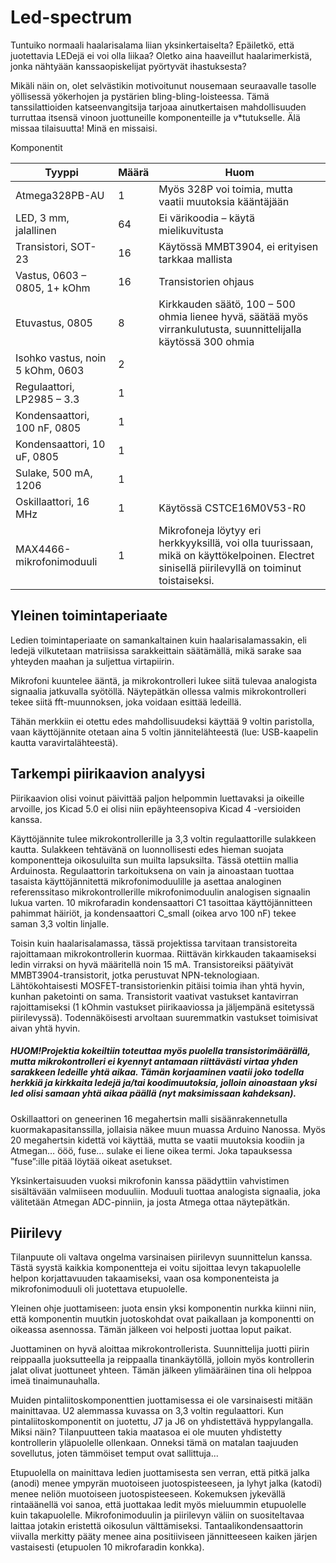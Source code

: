 # Led-spectrum

Tuntuiko normaali haalarisalama liian yksinkertaiselta? Epäiletkö, että juotettavia LEDejä ei voi olla liikaa? Oletko aina haaveillut haalarimerkistä, jonka nähtyään kanssaopiskelijat pyörtyvät ihastuksesta?

Mikäli näin on, olet selvästikin motivoitunut nousemaan seuraavalle tasolle yöllisessä yökerhojen ja pystärien bling-bling-loisteessa. Tämä tanssilattioiden katseenvangitsija tarjoaa ainutkertaisen mahdollisuuden turruttaa itsensä vinoon juottuneille komponenteille ja v*tutukselle. Älä missaa tilaisuutta! Minä en missaisi.

Komponentit

| Tyyppi          |	Määrä  |	Huom                                                    |
| --------------- | ------ | -------------------------------------------------------- |
| Atmega328PB-AU  |1       |	Myös 328P voi toimia, mutta vaatii muutoksia kääntäjään |
| LED, 3 mm, jalallinen	|64 |	Ei värikoodia – käytä mielikuvitusta |
| Transistori, SOT-23|16 |	Käytössä MMBT3904, ei erityisen tarkkaa mallista |
| Vastus, 0603 – 0805, 1+ kOhm | 16 |		Transistorien ohjaus |
| Etuvastus, 0805	|8	| Kirkkauden säätö, 100 – 500 ohmia lienee hyvä, säätää myös virrankulutusta, suunnittelijalla käytössä 300 ohmia |
| Isohko vastus, noin 5 kOhm, 0603 |2	 | |
| Regulaattori, LP2985 – 3.3 |	1	| |
| Kondensaattori, 100 nF, 0805|	1	| |
| Kondensaattori, 10 uF, 0805|	1	| |
| Sulake, 500 mA, 1206	|1	| |
| Oskillaattori, 16 MHz |	1 |	Käytössä CSTCE16M0V53-R0 |
| MAX4466-mikrofonimoduuli |	1 |	Mikrofoneja löytyy eri herkkyyksillä, voi olla tuurissaan, mikä on käyttökelpoinen. Electret sinisellä piirilevyllä on toiminut toistaiseksi.|


## Yleinen toimintaperiaate
Ledien toimintaperiaate on samankaltainen kuin haalarisalamassakin, eli ledejä vilkutetaan matriisissa sarakkeittain säätämällä, mikä sarake saa yhteyden maahan ja suljettua virtapiirin. 

Mikrofoni kuuntelee ääntä, ja mikrokontrolleri lukee siitä tulevaa analogista signaalia jatkuvalla syötöllä. Näytepätkän ollessa valmis mikrokontrolleri tekee siitä fft-muunnoksen, joka voidaan esittää ledeillä.

Tähän merkkiin ei otettu edes mahdollisuudeksi käyttää 9 voltin paristolla, vaan käyttöjännite otetaan aina 5 voltin jännitelähteestä (lue: USB-kaapelin kautta varavirtalähteestä).

## Tarkempi piirikaavion analyysi
Piirikaavion olisi voinut päivittää paljon helpommin luettavaksi ja oikeille arvoille, jos Kicad 5.0 ei olisi niin epäyhteensopiva Kicad 4 -versioiden kanssa. 

Käyttöjännite tulee mikrokontrollerille ja 3,3 voltin regulaattorille sulakkeen kautta. Sulakkeen tehtävänä on luonnollisesti edes hieman suojata komponentteja oikosuluilta sun muilta lapsuksilta. Tässä otettiin mallia Arduinosta. Regulaattorin tarkoituksena on vain ja ainoastaan tuottaa tasaista käyttöjännitettä mikrofonimoduulille ja asettaa analoginen referenssitaso mikrokontrollerille mikrofonimoduulin analogisen signaalin lukua varten. 10 mikrofaradin kondensaattori C1 tasoittaa käyttöjännitteen pahimmat häiriöt, ja kondensaattori C_small (oikea arvo 100 nF) tekee saman 3,3 voltin linjalle.

Toisin kuin haalarisalamassa, tässä projektissa tarvitaan transistoreita rajoittamaan mikrokontrollerin kuormaa. Riittävän kirkkauden takaamiseksi ledin virraksi on hyvä määritellä noin 15 mA. Transistoreiksi päätyivät MMBT3904-transistorit, jotka perustuvat NPN-teknologiaan. Lähtökohtaisesti MOSFET-transistorienkin pitäisi toimia ihan yhtä hyvin, kunhan paketointi on sama. Transistorit vaativat vastukset kantavirran rajoittamiseksi (1 kOhmin vastukset piirikaaviossa ja jäljempänä esitetyssä piirilevyssä). Todennäköisesti arvoltaan suuremmatkin vastukset toimisivat aivan yhtä hyvin. 

##### HUOM!Projektia kokeiltiin toteuttaa myös puolella transistorimäärällä, mutta mikrokontrolleri ei kyennyt antamaan riittävästi virtaa yhden sarakkeen ledeille yhtä aikaa. Tämän korjaaminen vaatii joko todella herkkiä ja kirkkaita ledejä ja/tai koodimuutoksia, jolloin ainoastaan yksi led olisi samaan yhtä aikaa päällä (nyt maksimissaan kahdeksan).

Oskillaattori on geneerinen 16 megahertsin malli sisäänrakennetulla kuormakapasitanssilla, jollaisia näkee muun muassa Arduino Nanossa. Myös 20 megahertsin kidettä voi käyttää, mutta se vaatii muutoksia koodiin ja Atmegan… ööö, fuse… sulake ei liene oikea termi. Joka tapauksessa ”fuse”:ille pitää löytää oikeat asetukset.

Yksinkertaisuuden vuoksi mikrofonin kanssa päädyttiin vahvistimen sisältävään valmiiseen moduuliin. Moduuli tuottaa analogista signaalia, joka välitetään Atmegan ADC-pinniin, ja josta Atmega ottaa näytepätkän.


## Piirilevy
Tilanpuute oli valtava ongelma varsinaisen piirilevyn suunnittelun kanssa. Tästä syystä kaikkia komponentteja ei voitu sijoittaa levyn takapuolelle helpon korjattavuuden takaamiseksi, vaan osa komponenteista ja mikrofonimoduuli oli juotettava etupuolelle.

Yleinen ohje juottamiseen: juota ensin yksi komponentin nurkka kiinni niin, että komponentin muutkin juotoskohdat ovat paikallaan ja komponentti on oikeassa asennossa. Tämän jälkeen voi helposti juottaa loput paikat.

Juottaminen on hyvä aloittaa mikrokontrollerista. Suunnittelija juotti piirin reippaalla juoksutteella ja reippaalla tinankäytöllä, jolloin myös kontrollerin jalat olivat juottuneet yhteen. Tämän jälkeen ylimääräinen tina oli helppoa imeä tinaimunauhalla.

Muiden pintaliitoskomponenttien juottamisessa ei ole varsinaisesti mitään mainittavaa. U2 alemmassa kuvassa on 3,3 voltin regulaattori.
Kun pintaliitoskomponentit on juotettu, J7 ja J6 on yhdistettävä hyppylangalla. Miksi näin? Tilanpuutteen takia maatasoa ei ole muuten yhdistetty kontrollerin yläpuolelle ollenkaan. Onneksi tämä on matalan taajuuden sovellutus, joten tämmöiset temput ovat sallittuja...

Etupuolella on mainittava ledien juottamisesta sen verran, että pitkä jalka (anodi) menee ympyrän muotoiseen juotospisteeseen, ja lyhyt jalka (katodi) menee neliön muotoiseen juotospisteeseen. Kokemuksen jykevällä rintaäänellä voi sanoa, että juottakaa ledit myös mieluummin etupuolelle kuin takapuolelle. Mikrofonimoduulin ja piirilevyn väliin on suositeltavaa laittaa jotakin eristettä oikosulun välttämiseksi. Tantaalikondensaattorin viivalla merkitty pääty menee aina positiiviseen jännitteeseen kaiken järjen vastaisesti (etupuolen 10 mikrofaradin konkka). 
